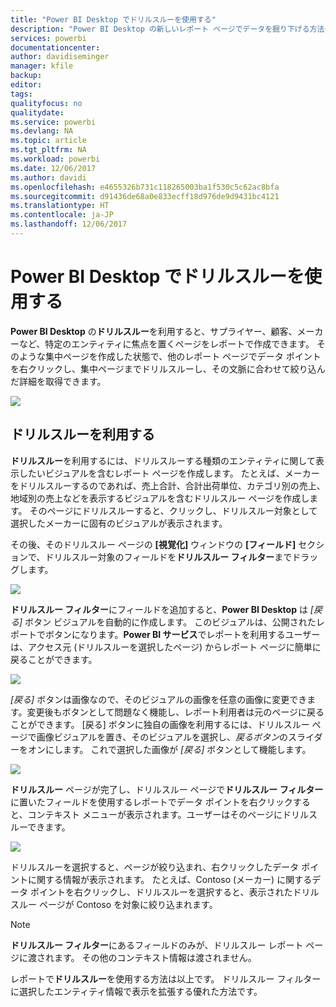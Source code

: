```yaml
---
title: "Power BI Desktop でドリルスルーを使用する"
description: "Power BI Desktop の新しいレポート ページでデータを掘り下げる方法について説明します。"
services: powerbi
documentationcenter: 
author: davidiseminger
manager: kfile
backup: 
editor: 
tags: 
qualityfocus: no
qualitydate: 
ms.service: powerbi
ms.devlang: NA
ms.topic: article
ms.tgt_pltfrm: NA
ms.workload: powerbi
ms.date: 12/06/2017
ms.author: davidi
ms.openlocfilehash: e4655326b731c118265003ba1f530c5c62ac8bfa
ms.sourcegitcommit: d91436de68a0e833ecff18d976de9d9431bc4121
ms.translationtype: HT
ms.contentlocale: ja-JP
ms.lasthandoff: 12/06/2017
---
```

# <a name="use-drillthrough-in-power-bi-desktop"></a>Power BI Desktop でドリルスルーを使用する
**Power BI Desktop** の**ドリルスルー**を利用すると、サプライヤー、顧客、メーカーなど、特定のエンティティに焦点を置くページをレポートで作成できます。 そのような集中ページを作成した状態で、他のレポート ページでデータ ポイントを右クリックし、集中ページまでドリルスルーし、その文脈に合わせて絞り込んだ詳細を取得できます。

![](media/desktop-drillthrough/drillthrough_01.png)

## <a name="using-drillthrough"></a>ドリルスルーを利用する
**ドリルスルー**を利用するには、ドリルスルーする種類のエンティティに関して表示したいビジュアルを含むレポート ページを作成します。 たとえば、メーカーをドリルスルーするのであれば、売上合計、合計出荷単位、カテゴリ別の売上、地域別の売上などを表示するビジュアルを含むドリルスルー ページを作成します。 そのページにドリルスルーすると、クリックし、ドリルスルー対象として選択したメーカーに固有のビジュアルが表示されます。

その後、そのドリルスルー ページの **[視覚化]** ウィンドウの **[フィールド]** セクションで、ドリルスルー対象のフィールドを**ドリルスルー フィルター**までドラッグします。

![](media/desktop-drillthrough/drillthrough_02.png)

**ドリルスルー フィルター**にフィールドを追加すると、**Power BI Desktop** は *[戻る]* ボタン ビジュアルを自動的に作成します。 このビジュアルは、公開されたレポートでボタンになります。**Power BI サービス**でレポートを利用するユーザーは、アクセス元 (ドリルスルーを選択したページ) からレポート ページに簡単に戻ることができます。

![](media/desktop-drillthrough/drillthrough_03.png)

*[戻る]* ボタンは画像なので、そのビジュアルの画像を任意の画像に変更できます。変更後もボタンとして問題なく機能し、レポート利用者は元のページに戻ることができます。 [戻る] ボタンに独自の画像を利用するには、ドリルスルー ページで画像ビジュアルを置き、そのビジュアルを選択し、*戻るボタン*のスライダーをオンにします。 これで選択した画像が *[戻る]* ボタンとして機能します。

![](media/desktop-drillthrough/drillthrough_05.png)

**ドリルスルー** ページが完了し、ドリルスルー ページで**ドリルスルー フィルター**に置いたフィールドを使用するレポートでデータ ポイントを右クリックすると、コンテキスト メニューが表示されます。ユーザーはそのページにドリルスルーできます。

![](media/desktop-drillthrough/drillthrough_04.png)

ドリルスルーを選択すると、ページが絞り込まれ、右クリックしたデータ ポイントに関する情報が表示されます。 たとえば、Contoso (メーカー) に関するデータ ポイントを右クリックし、ドリルスルーを選択すると、表示されたドリルスルー ページが Contoso を対象に絞り込まれます。

> [!NOTE]
> **ドリルスルー フィルター**にあるフィールドのみが、ドリルスルー レポート ページに渡されます。 その他のコンテキスト情報は渡されません。
> 
> 

レポートで**ドリルスルー**を使用する方法は以上です。 ドリルスルー フィルターに選択したエンティティ情報で表示を拡張する優れた方法です。

